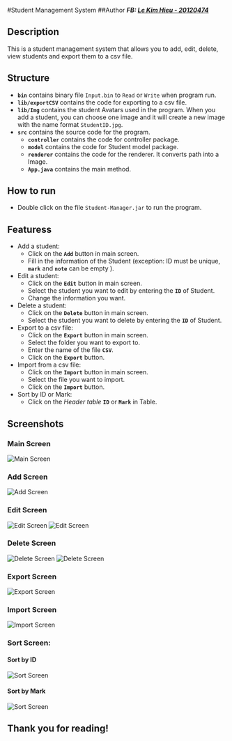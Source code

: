 #Student Management System
##Author
**_FB: [Le Kim Hieu - 20120474](https://www.facebook.com/hopwj/)_**

## Description

This is a student management system that allows you to add, edit, delete, view students and export them to a csv file.

## Structure

- **`bin`** contains binary file `Input.bin` to `Read` or `Write` when program run.
- **`lib/exportCSV`** contains the code for exporting to a csv file.
- **`lib/Img`** contains the student Avatars used in the program. When you add a student, you can choose one image and it will create a new image with the name format `StudentID.jpg`.
- **`src`** contains the source code for the program.
  - **`controller`** contains the code for controller package.
  - **`model`** contains the code for Student model package.
  - **`renderer`** contains the code for the renderer. It converts path into a Image.
  - **`App.java`** contains the main method.

## How to run

- Double click on the file `Student-Manager.jar` to run the program.

## Featuress

- Add a student:
  - Click on the **`Add`** button in main screen.
  - Fill in the information of the Student (exception: ID must be unique, **`mark`** and **`note`** can be empty ).
- Edit a student:
  - Click on the **`Edit`** button in main screen.
  - Select the student you want to edit by entering the **`ID`** of Student.
  - Change the information you want.
- Delete a student:
  - Click on the **`Delete`** button in main screen.
  - Select the student you want to delete by entering the **`ID`** of Student.
- Export to a csv file:
  - Click on the **`Export`** button in main screen.
  - Select the folder you want to export to.
  - Enter the name of the file **`CSV`**.
  - Click on the **`Export`** button.
- Import from a csv file:
  - Click on the **`Import`** button in main screen.
  - Select the file you want to import.
  - Click on the **`Import`** button.
- Sort by ID or Mark:
  - Click on the _Header table_ **`ID`** or **`Mark`** in Table.

## Screenshots

### Main Screen

![Main Screen](./lib/screen/main.png)

### Add Screen

![Add Screen](./lib/screen/add.png)

### Edit Screen

![Edit Screen](./lib/screen/edit1.png)
![Edit Screen](./lib/screen/edit2.png)

### Delete Screen

![Delete Screen](./lib/screen/delete1.png)
![Delete Screen](./lib/screen/delete2.png)

### Export Screen

![Export Screen](./lib/screen/export.png)

### Import Screen

![Import Screen](./lib/screen/import.png)

### Sort Screen:

#### Sort by ID

![Sort Screen](./lib/screen/sortID.png)

#### Sort by Mark

![Sort Screen](./lib/screen/sortMark.png)

## Thank you for reading!
